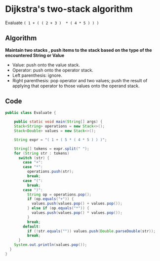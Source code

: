 # Dijkstra's two-stack algorithm

Evaluate `( 1 + ( ( 2 + 3 )  * ( 4 * 5 ) ) )`

## **Algorithm**

**Maintain two stacks , push items to the stack based on the type of the encountered String or Value**

* Value: push onto the value stack. 
* Operator: push onto the operator stack. 
* Left parenthesis: ignore. 
* Right parenthesis: pop operator and two values; push the result of applying that operator to those values onto the operand stack.

## Code

```java
public class Evaluate {
    
    public static void main(String[] args) {
    Stack<String> operations = new Stack<>();
    Stack<Double> values = new Stack<>();

    String expr = "( 1 + ( 5 * ( 4 * 5 ) ) )";

    String[] tokens = expr.split(" ");
    for (String str : tokens)
      switch (str) {
        case "+":
        case "*":
          operations.push(str);
          break;
        case "(":
          break;
        case ")":
          String op = operations.pop();
          if (op.equals("+")) {
            values.push(values.pop() + values.pop());
          } else if (op.equals("*")) {
            values.push(values.pop() * values.pop());
          }
          break;
        default:
          if (!str.equals("")) values.push(Double.parseDouble(str));
          break;
      }
    System.out.println(values.pop());
  }
}
```



